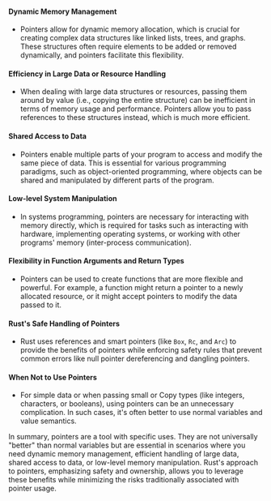 #### Dynamic Memory Management
- Pointers allow for dynamic memory allocation, which is crucial for creating complex data structures like linked lists, trees, and graphs. These structures often require elements to be added or removed dynamically, and pointers facilitate this flexibility.

#### Efficiency in Large Data or Resource Handling
- When dealing with large data structures or resources, passing them around by value (i.e., copying the entire structure) can be inefficient in terms of memory usage and performance. Pointers allow you to pass references to these structures instead, which is much more efficient.

#### Shared Access to Data
- Pointers enable multiple parts of your program to access and modify the same piece of data. This is essential for various programming paradigms, such as object-oriented programming, where objects can be shared and manipulated by different parts of the program.

#### Low-level System Manipulation
- In systems programming, pointers are necessary for interacting with memory directly, which is required for tasks such as interacting with hardware, implementing operating systems, or working with other programs' memory (inter-process communication).

#### Flexibility in Function Arguments and Return Types
- Pointers can be used to create functions that are more flexible and powerful. For example, a function might return a pointer to a newly allocated resource, or it might accept pointers to modify the data passed to it.

#### Rust's Safe Handling of Pointers
- Rust uses references and smart pointers (like `Box`, `Rc`, and `Arc`) to provide the benefits of pointers while enforcing safety rules that prevent common errors like null pointer dereferencing and dangling pointers.

#### When Not to Use Pointers
- For simple data or when passing small or Copy types (like integers, characters, or booleans), using pointers can be an unnecessary complication. In such cases, it's often better to use normal variables and value semantics.

In summary, pointers are a tool with specific uses. They are not universally "better" than normal variables but are essential in scenarios where you need dynamic memory management, efficient handling of large data, shared access to data, or low-level memory manipulation. Rust's approach to pointers, emphasizing safety and ownership, allows you to leverage these benefits while minimizing the risks traditionally associated with pointer usage.